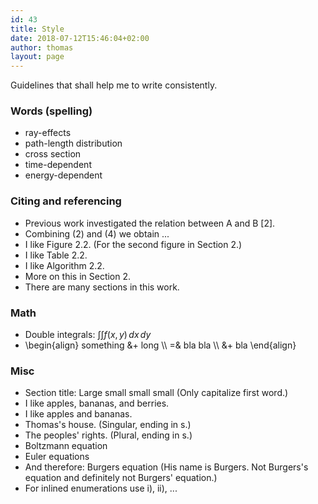 ```yaml
---
id: 43
title: Style
date: 2018-07-12T15:46:04+02:00
author: thomas
layout: page
---
```


Guidelines that shall help me to write consistently.

### Words (spelling)
- ray-effects
- path-length distribution
- cross section
- time-dependent
- energy-dependent

### Citing and referencing
- Previous work investigated the relation between A and B [2].
- Combining (2) and (4) we obtain ...
- I like Figure 2.2. (For the second figure in Section 2.)
- I like Table 2.2.
- I like Algorithm 2.2.
- More on this in Section 2.
- There are many sections in this work.

### Math
- Double integrals: $\int \int f(x,y) \, dx \, dy$
- \begin{align} something &+ long  \\\\ =& bla bla \\\\  &+ bla \end{align}
### Misc
- Section title: Large small small small (Only capitalize first word.)
- I like apples, bananas, and berries.
- I like apples and bananas.
- Thomas's house. (Singular, ending in s.)
- The peoples' rights. (Plural, ending in s.)
- Boltzmann equation
- Euler equations
- And therefore: Burgers equation (His name is Burgers. Not Burgers's equation and definitely not Burgers' equation.)
- For inlined enumerations use i), ii), ...

